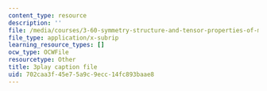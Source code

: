 ```yaml
---
content_type: resource
description: ''
file: /media/courses/3-60-symmetry-structure-and-tensor-properties-of-materials-fall-2005/702caa3f45e75a9c9ecc14fc893baae8_1v17Gfdydfg.vtt
file_type: application/x-subrip
learning_resource_types: []
ocw_type: OCWFile
resourcetype: Other
title: 3play caption file
uid: 702caa3f-45e7-5a9c-9ecc-14fc893baae8
---
```

